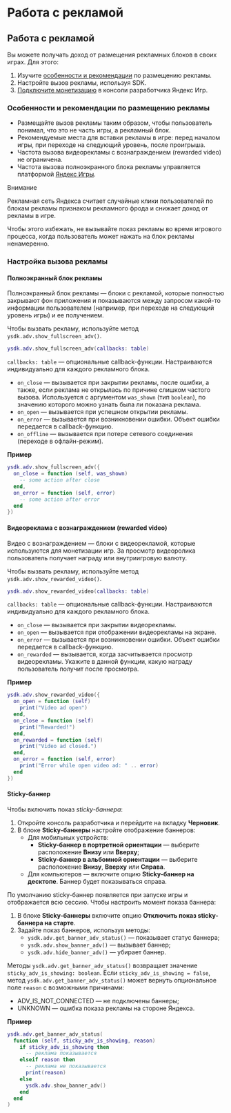 # Работа с рекламой

## Работа с рекламой

Вы можете получать доход от размещения рекламных блоков в своих играх. Для этого:

1. Изучите [особенности и рекомендации](https://yandex.ru/dev/games/doc/ru/sdk/sdk-adv#recommendations) по размещению рекламы.
2. Настройте вызов рекламы, используя SDK.
3. [Подключите монетизацию](https://yandex.ru/dev/games/doc/ru/console/adv-monetization) в консоли разработчика Яндекс Игр.

### Особенности и рекомендации по размещению рекламы

* Размещайте вызов рекламы таким образом, чтобы пользователь понимал, что это не часть игры, а рекламный блок.
* Рекомендуемые места для вставки рекламы в игре: перед началом игры, при переходе на следующий уровень, после проигрыша.
* Частота вызова видеорекламы с вознаграждением (rewarded video) не ограничена.
* Частота вызова полноэкранного блока рекламы управляется платформой [Яндекс Игры](https://yandex.ru/games/).

Внимание

Рекламная сеть Яндекса считает случайные клики пользователей по блокам рекламы признаком рекламного фрода и снижает доход от рекламы в игре.

Чтобы этого избежать, не вызывайте показ рекламы во время игрового процесса, когда пользователь может нажать на блок рекламы ненамеренно.

### Настройка вызова рекламы

#### Полноэкранный блок рекламы

Полноэкранный блок рекламы — блоки с рекламой, которые полностью закрывают фон приложения и показываются между запросом какой-то информации пользователем (например, при переходе на следующий уровень игры) и ее получением.

Чтобы вызвать рекламу, используйте метод `ysdk.adv.show_fullscreen_adv()`.

```lua
ysdk.adv.show_fullscreen_adv(callbacks: table)
```

`callbacks: table` — опциональные callback-функции. Настраиваются индивидуально для каждого рекламного блока.

* `on_close` — вызывается при закрытии рекламы, после ошибки, а также, если реклама не открылась по причине слишком частого вызова. Используется с аргументом `was_shown` (тип `boolean`), по значению которого можно узнать была ли показана реклама.
* `on_open` — вызывается при успешном открытии рекламы.
* `on_error` — вызывается при возникновении ошибки. Объект ошибки передается в callback-функцию.
* `on_offline` — вызывается при потере сетевого соединения (переходе в офлайн-режим).

**Пример**

```lua
ysdk.adv.show_fullscreen_adv({
  on_close = function (self, was_shown)
    -- some action after close
  end,
  on_error = function (self, error)
    -- some action after error
  end
})
```

#### Видеореклама с вознаграждением (rewarded video)

Видео с вознаграждением — блоки с видеорекламой, которые используются для монетизации игр. За просмотр видеоролика пользователь получает награду или внутриигровую валюту.

Чтобы вызвать рекламу, используйте метод `ysdk.adv.show_rewarded_video()`.

```lua
ysdk.adv.show_rewarded_video(callbacks: table)
```

`callbacks: table` — опциональные callback-функции. Настраиваются индивидуально для каждого рекламного блока.

* `on_close` — вызывается при закрытии видеорекламы.
* `on_open` — вызывается при отображении видеорекламы на экране.
* `on_error` — вызывается при возникновении ошибки. Объект ошибки передается в callback-функцию.
* `on_rewarded` — вызывается, когда засчитывается просмотр видеорекламы. Укажите в данной функции, какую награду пользователь получит после просмотра.

**Пример**

```lua
ysdk.adv.show_rewarded_video({
  on_open = function (self)
    print("Video ad open")
  end,
  on_close = function (self)
    print("Rewarded!")
  end,
  on_rewarded = function (self)
    print("Video ad closed.")
  end,
  on_error = function (self, error)
    print("Error while open video ad: " .. error)
  end
})
```

#### Sticky-баннер

Чтобы включить показ _sticky-баннера_:

1. Откройте консоль разработчика и перейдите на вкладку **Черновик**.
2. В блоке **Sticky-баннеры** настройте отображение баннеров:
   * Для мобильных устройств:
     * **Sticky-баннер в портретной ориентации** — выберите расположение **Внизу** или **Вверху**;
     * **Sticky-баннер в альбомной ориентации** — выберите расположение **Внизу**, **Вверху** или **Справа**.
   * Для компьютеров — включите опцию **Sticky-баннер на десктопе**. Баннер будет показываться справа.

По умолчанию sticky-баннер появляется при запуске игры и отображается всю сессию. Чтобы настроить момент показа баннера:

1. В блоке **Sticky-баннеры** включите опцию **Отключить показ sticky-баннера на старте**.
2. Задайте показ баннеров, используя методы:
   * `ysdk.adv.get_banner_adv_status()` — показывает статус баннера;
   * `ysdk.adv.show_banner_adv()` — вызывает баннер;
   * `ysdk.adv.hide_banner_adv()` — убирает баннер.

Методы `ysdk.adv.get_banner_adv_status()` возвращает значение `sticky_adv_is_showing: boolean`. Если `sticky_adv_is_showing = false`, метод `ysdk.adv.get_banner_adv_status()` может вернуть опциональное поле `reason` с возможными причинами:

* ADV\_IS\_NOT\_CONNECTED — не подключены баннеры;
* UNKNOWN — ошибка показа рекламы на стороне Яндекса.

**Пример**

```lua
ysdk.adv.get_banner_adv_status(
  function (self, sticky_adv_is_showing, reason)
    if sticky_adv_is_showing then
      -- реклама показывается
    elseif reason then
      -- реклама не показывается
      print(reason)
    else
      ysdk.adv.show_banner_adv()
    end
  end
)
```
